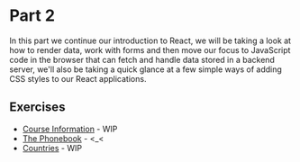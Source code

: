 # Part 2

In this part we continue our introduction to React, we will be taking a look at how to render data, work with forms and then move our focus to JavaScript code in the browser that can fetch and handle data stored in a backend server, we'll also be taking a quick glance at a few simple ways of adding CSS styles to our React applications.

## Exercises

-  [Course Information](./courseinfo) - WIP
-  [The Phonebook](./phonebook) - <_<
-  [Countries](./countries) - WIP



